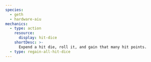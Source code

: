 ```yaml
---
species:
  - geth
  - hardware-aiu
mechanics:
  - type: action
    resource:
      display: hit-dice
    shortDesc: >-
      Expend a hit die, roll it, and gain that many hit points.
  - type: regain-all-hit-dice
---
```

